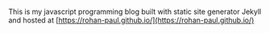 This is my javascript programming blog built with static site generator Jekyll and hosted at [https://rohan-paul.github.io/](https://rohan-paul.github.io/)
